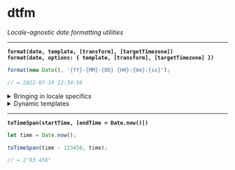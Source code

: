 # dtfm

*Locale-agnostic date formatting utilities*

-----

**`format(date, template, [transform], [targetTimezone])`**<br>
**`format(date, options: { template, [transform], [targetTimezone] })`**

```js
format(new Date(), '{YY}-{MM}-{DD} {HH}:{mm}:{ss}');

// = 2022-07-19 12:34:56
```

<details>
<summary>Bringing in locale specifics</summary>

```js
format(new Date(), customLocale.fullDate);

// = fimmtudagur 19. júlí 2022
```

```js
// custom-locale.js (outside the package)
const customWeekDays = [
    'sunnudagur', 'mánudagur', 'þriðjudagur', 'miðvikudagur',
    'fimmtudagur', 'föstudagur', 'laugardagur',
];
const customMonths = [
    'janúar', 'febrúar', 'mars', 'apríl', 'maí', 'júní',
    'júlí', 'ágúst', 'september', 'október', 'nóvember', 'desember',
];
const customFullDateFormat = {
    template: '{WD} {D}. {MMM} {Y}',
    transform: {
        WD: ({ weekDay }) => customWeekDays[weekDay],
        MMM: ({ month }) => customMonths[month - 1],
    },
};
export const customLocale = {
    fullDate: customFullDateFormat,
};
```
</details>

<details>
<summary>Dynamic templates</summary>

```js
let eraTemplate = ({ E }) => E === 'AD' ? '{E} {YE}' : '{YE} {E}';

format('2022-07-19', eraTemplate);

// = AD 2022

format(-62200000000000, eraTemplate);

// = 3 BC
```
</details>

-----

**`toTimeSpan(startTime, [endTime = Date.now()])`**

```js
let time = Date.now();

toTimeSpan(time - 123456, time);

// = 2'03.456"
```
